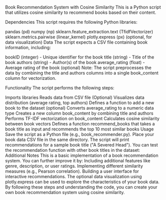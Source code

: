 Book Recommendation System with Cosine Similarity
This is a Python script that utilizes cosine similarity to recommend books based on their content.

Dependencies
This script requires the following Python libraries:

pandas (pd)
numpy (np)
sklearn.feature_extraction.text (TfidfVectorizer)
sklearn.metrics.pairwise (linear_kernel)
plotly.express (px) (optional, for data visualization)
Data
The script expects a CSV file containing book information, including:

bookID (integer) - Unique identifier for the book
title (string) - Title of the book
authors (string) - Author(s) of the book
average_rating (float) - Average rating of the book (optional)
Note: The script preprocesses the data by combining the title and authors columns into a single book_content column for vectorization.

Functionality
The script performs the following steps:

Imports libraries
Reads data from CSV file
(Optional) Visualizes data distribution (average rating, top authors)
Defines a function to add a new book to the dataset (optional)
Converts average_rating to a numeric data type
Creates a new column book_content by combining title and authors
Performs TF-IDF vectorization on book_content
Calculates cosine similarity between book vectors
Defines a function recommend_books that takes a book title as input and recommends the top 10 most similar books
Usage
Save the script as a Python file (e.g., book_recommender.py).
Place your book data CSV file in the same directory.
The script will print recommendations for a sample book title ("A Severed Head").
You can test the recommendation function with other book titles in the dataset:
Additional Notes
This is a basic implementation of a book recommendation system. You can further improve it by:
Including additional features like genre, description, or user ratings.
Implementing different similarity measures (e.g., Pearson correlation).
Building a user interface for interactive recommendations.
The optional data visualization using plotly.express can be used to explore the characteristics of your book data.
By following these steps and understanding the code, you can create your own book recommendation system using cosine similarity.
